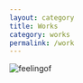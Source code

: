 ```yaml
---
layout: category
title: Works
category: works
permalink: /work
---
```



![feelingof](/img/feelingofnostalgia.jpg)

